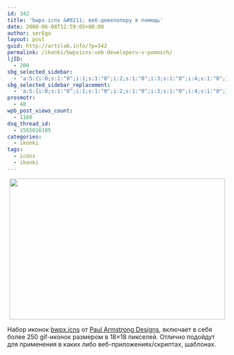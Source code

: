 ```yaml
---
id: 342
title: 'bwpx.icns &#8211; веб-девелоперу в помощь'
date: 2008-06-08T12:59:05+00:00
author: serEga
layout: post
guid: http://artslab.info/?p=342
permalink: /ikonki/bwpxicns-veb-developeru-v-pomosch/
ljID:
  - 200
sbg_selected_sidebar:
  - 'a:5:{i:0;s:1:"0";i:1;s:1:"0";i:2;s:1:"0";i:3;s:1:"0";i:4;s:1:"0";}'
sbg_selected_sidebar_replacement:
  - 'a:5:{i:0;s:1:"0";i:1;s:1:"0";i:2;s:1:"0";i:3;s:1:"0";i:4;s:1:"0";}'
prosmotr:
  - 48
wpb_post_views_count:
  - 1160
dsq_thread_id:
  - 1565016185
categories:
  - ikonki
tags:
  - icons
  - ikonki
---
```

<p align="center">
  <img class="aligncenter size-full wp-image-343" title="bwpx-promo" src="http://googledrive.com/host/0B9lHVSSSdxdxd0hjdUdmRzY3Tjg/bwpx-promo.gif" alt="" width="495" height="324" srcset="http://googledrive.com/host/0B9lHVSSSdxdxd0hjdUdmRzY3Tjg/bwpx-promo.gif 495w, http://googledrive.com/host/0B9lHVSSSdxdxd0hjdUdmRzY3Tjg/bwpx-promo-300x196.gif 300w" sizes="(max-width: 495px) 100vw, 495px" />
</p>

Набор иконок <a href="http://paularmstrongdesigns.com/projects/bwpx-icns/" target="_blank">bwpx.icns</a> от <a href="http://paularmstrongdesigns.com/" target="_blank">Paul Armstrong Designs</a>, включает в себя более 250 gif-иконок размером в 18&#215;18 пикселей. Отлично подойдут для применения в каких либо веб-приложениях/скриптах, шаблонах.